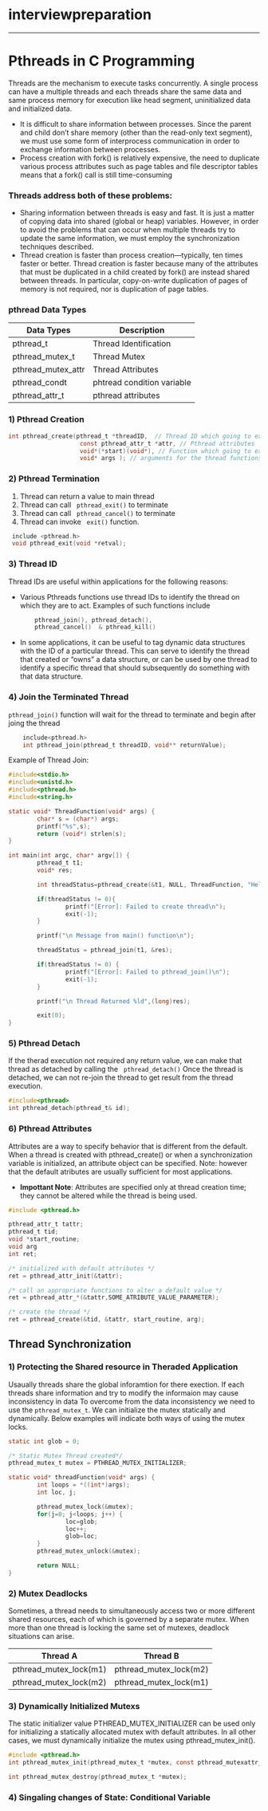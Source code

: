 # interviewpreparation

---------------------------------------------------
# Pthreads in C Programming #
Threads are the mechanism to execute tasks concurrently. A single process can have a multiple threads
and each threads share the same data and same process memory for execution like head segment, uninitialized data and
initialized data.
* It is difficult to share information between processes. Since the parent and
child don’t share memory (other than the read-only text segment), we must use
some form of interprocess communication in order to exchange information
between processes.
* Process creation with fork() is relatively expensive, the need to duplicate various process
attributes such as page tables and file descriptor tables means that a fork() call is
still time-consuming

### Threads address both of these problems:
*   Sharing information between threads is easy and fast. It is just a matter of copying
    data into shared (global or heap) variables. However, in order to avoid the
    problems that can occur when multiple threads try to update the same information, 
    we must employ the synchronization techniques described.
*   Thread creation is faster than process creation—typically, ten times faster or better. 
    Thread creation is faster because many of the attributes that must be duplicated in a child created by fork() are instead shared between threads. In particular, copy-on-write duplication of pages of memory is not required, nor is duplication of page tables.

### pthread Data Types
| Data Types | Description |
-------------|-------------
pthread_t    | Thread Identification
pthread_mutex_t| Thread Mutex
pthread_mutex_attr| Thread Attributes
pthread_condt | phtread condition variable
pthread_attr_t | pthread attributes 

### 1) Pthread Creation
``` c
int pthread_create(pthread_t *threadID,  // Thread ID which going to execute
                    const pthread_attr_t *attr, // Pthread attributes
                    void*(*start)(void*), // Function which going to execute by pthread
                    void* args ); // arguments for the thread functions
```
### 2) Pthread Termination

1) Thread can return a value to main thread
2) Thread can call ``` pthread_exit()``` to terminate
3) Thread can call ``` pthread_cancel()``` to terminate
4) Thread can invoke ``` exit()``` function.

``` c
 include <pthread.h>
 void pthread_exit(void *retval);
```

### 3) Thread ID
Thread IDs are useful within applications for the following reasons:
*   Various Pthreads functions use thread IDs to identify the thread on which they
    are to act. Examples of such functions include 
    ``` c
        pthread_join(), pthread_detach(),
        pthread_cancel()  & pthread_kill()
    ```
*   In some applications, it can be useful to tag dynamic data structures with the
    ID of a particular thread. This can serve to identify the thread that created or
    “owns” a data structure, or can be used by one thread to identify a specific
    thread that should subsequently do something with that data structure.

### 4) Join the Terminated Thread
``` pthread_join() ``` function will wait for the thread to terminate and begin after joing the thread
``` c
    include<pthread.h>
    int pthread_join(pthread_t threadID, void** returnValue);
 ```
Example of Thread Join:
```c
#include<stdio.h>
#include<unistd.h>
#include<pthread.h>
#include<string.h>

static void* ThreadFunction(void* args) {
        char* s = (char*) args;
        printf("%s",s);
        return (void*) strlen(s);
}

int main(int argc, char* argv[]) {
        pthread_t t1;
        void* res;

        int threadStatus=pthread_create(&t1, NULL, ThreadFunction, "Hello My Thread\n");

        if(threadStatus != 0){
                printf("[Error]: Failed to create thread\n");
                exit(-1);
        }

        printf("\n Message from main() function\n");

        threadStatus = pthread_join(t1, &res);

        if(threadStatus != 0) {
                printf("[Error]: Failed to pthread_join()\n");
                exit(-1);
        }

        printf("\n Thread Returned %ld",(long)res);

        exit(0);
}
```

### 5) Pthread Detach

If the therad execution not required any return value, we can make that thread as detached by calling the ``` pthread_detach()```
Once the thread is detached, we can not re-join the thread to get result from the thread execution.
``` c
#include<pthread>
int pthread_detach(pthread_t& id);
```
### 6) Pthread Attributes
Attributes are a way to specify behavior that is different from the default. When a thread is created with pthread_create() or
when a synchronization variable is initialized, an attribute object can be specified. Note: however that the default atributes 
are usually sufficient for most applications.

* **Impottant Note**: Attributes are specified only at thread creation time; they cannot be altered while the thread is being used.
```c
#include <pthread.h>

pthread_attr_t tattr;
pthread_t tid;
void *start_routine;
void arg
int ret;

/* initialized with default attributes */
ret = pthread_attr_init(&tattr);

/* call an appropriate functions to alter a default value */
ret = pthread_attr_*(&tattr,SOME_ATRIBUTE_VALUE_PARAMETER);

/* create the thread */
ret = pthread_create(&tid, &tattr, start_routine, arg);

```

## Thread Synchronization ##

### 1) Protecting the Shared resource in Theraded Application
Usaually threads share the global inforamtion for there exection. If each threads share information and try to modify the informaion may cause inconsistency in data
To overcome from the data inconsistency we need to use the ``` pthread_mutex_t ```.
We can initialize the mutex statically and dynamically. Below examples will indicate both ways of using the mutex locks.

```c
static int glob = 0;

/* Static Mutex Thread created*/
pthread_mutex_t mutex = PTHREAD_MUTEX_INITIALIZER;

static void* threadFunction(void* args) {
        int loops = *((int*)args);
        int loc, j;

        pthread_mutex_lock(&mutex);
        for(j=0; j<loops; j++) {
                loc=glob;
                loc++;
                glob=loc;
        }
        pthread_mutex_unlock(&mutex);

        return NULL;
}
```
### 2) Mutex Deadlocks
Sometimes, a thread needs to simultaneously access two or more different shared
resources, each of which is governed by a separate mutex. When more than one
thread is locking the same set of mutexes, deadlock situations can arise. 

| Thread A | Thread B|
|----------|---------|
| pthread_mutex_lock(m1)| pthread_mutex_lock(m2)|
| pthread_mutex_lock(m2)| pthread_mutex_lock(m1) |

### 3) Dynamically Initialized Mutexs
The static initializer value PTHREAD_MUTEX_INITIALIZER can be used only for initializing
a statically allocated mutex with default attributes. In all other cases, we must
dynamically initialize the mutex using pthread_mutex_init().

```c
#include <pthread.h>
int pthread_mutex_init(pthread_mutex_t *mutex, const pthread_mutexattr_t *attr);

int pthread_mutex_destroy(pthread_mutex_t *mutex);
```
### 4) Singaling changes of State: Conditional Variable


